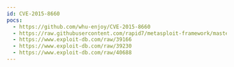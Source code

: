 ```yaml
---
id: CVE-2015-8660
pocs:
  - https://github.com/whu-enjoy/CVE-2015-8660
  - https://raw.githubusercontent.com/rapid7/metasploit-framework/master/modules/exploits/linux/local/overlayfs_priv_esc.rb
  - https://www.exploit-db.com/raw/39166
  - https://www.exploit-db.com/raw/39230
  - https://www.exploit-db.com/raw/40688
---
```

